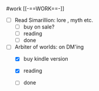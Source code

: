 #work 
[[-==WORK==-]]

- [ ] Read Simarillion: lore , myth etc.
	- [ ] buy on sale?
	- [ ] reading
	- [ ] done
- [ ] Arbiter of worlds: on DM'ing
	- [x] buy kindle version
	- [x] reading
	- [ ] done


